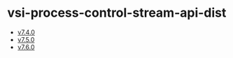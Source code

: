 # vsi-process-control-stream-api-dist
- [v7.4.0](https://TechSysApi.github.io/vsi-process-control-stream-api-dist/v7.4.0/ui/?url=../complete-api.yaml)
- [v7.5.0](https://TechSysApi.github.io/vsi-process-control-stream-api-dist/v7.5.0/ui/?url=../complete-api.yaml)
- [v7.6.0](https://TechSysApi.github.io/vsi-process-control-stream-api-dist/v7.6.0/ui/?url=../complete-api.yaml)
